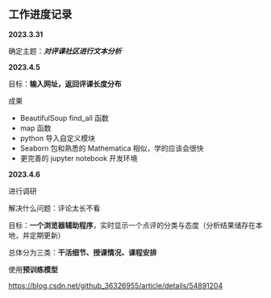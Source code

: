 ## 工作进度记录
**2023.3.31**

确定主题：***对评课社区进行文本分析***


**2023.4.5**

目标：**输入网址，返回评课长度分布**

成果
* BeautifulSoup find_all 函数
* map 函数
* python 导入自定义模块
* Seaborn 包和熟悉的 Mathematica 相似，学的应该会很快
* 更完善的 jupyter notebook 开发环境

**2023.4.6**

进行调研

解决什么问题：评论太长不看

目标：**一个浏览器辅助程序**，实时显示一个点评的分类与态度（分析结果储存在本地，并定期更新）

总体分为三类：**干活细节、授课情况、课程安排**

使用**预训练模型**

https://blog.csdn.net/github_36326955/article/details/54891204